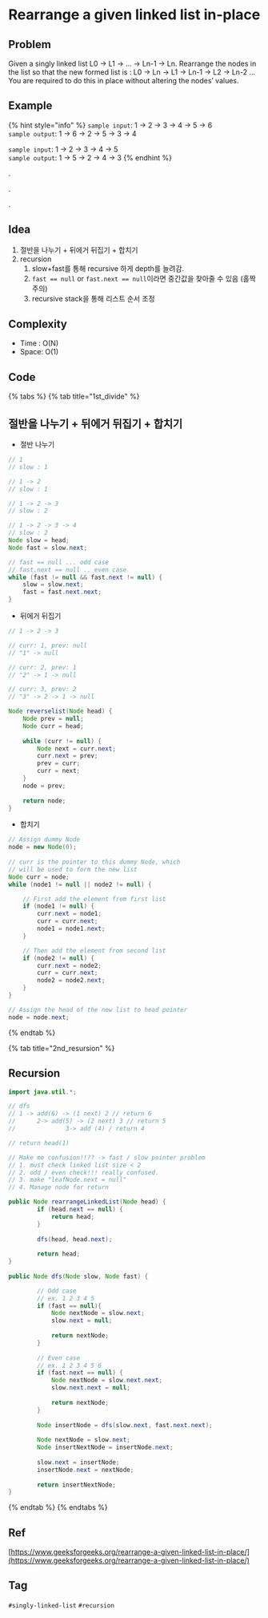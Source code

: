 # Rearrange a given linked list in-place

## Problem

Given a singly linked list L0 -&gt; L1 -&gt; … -&gt; Ln-1 -&gt; Ln. Rearrange the nodes in the list so that the new formed list is : L0 -&gt; Ln -&gt; L1 -&gt; Ln-1 -&gt; L2 -&gt; Ln-2 … You are required to do this in place without altering the nodes’ values.

## Example

{% hint style="info" %}
`sample input`:   1 -&gt; 2 -&gt; 3 -&gt; 4 -&gt; 5 -&gt; 6  
`sample output`: 1 -&gt; 6 -&gt; 2 -&gt; 5 -&gt; 3 -&gt; 4  


`sample input`:   1 -&gt; 2 -&gt; 3 -&gt; 4 -&gt; 5  
`sample output`: 1 -&gt; 5 -&gt; 2 -&gt; 4 -&gt; 3
{% endhint %}

.

.

.



## Idea

1. 절반을 나누기 + 뒤에거 뒤집기 + 합치기
2. recursion
   1. slow+fast를 통해 recursive 하게 depth를 늘려감.
   2. `fast == null` or `fast.next == null`이라면 중간값을 찾아줄 수 있음 \(홀짝 주의\)
   3. recursive stack을 통해 리스트 순서 조정 

## Complexity

* Time : O\(N\)
* Space: O\(1\)

## Code

{% tabs %}
{% tab title="1st\_divide" %}
## 절반을 나누기 + 뒤에거 뒤집기 + 합치기

* 절반 나누기

```java
// 1
// slow : 1

// 1 -> 2
// slow : 1

// 1 -> 2 -> 3
// slow : 2

// 1 -> 2 -> 3 -> 4
// slow : 2
Node slow = head;
Node fast = slow.next;

// fast == null ... odd case
// fast.next == null .. even case
while (fast != null && fast.next != null) {
    slow = slow.next;
    fast = fast.next.next;
}
```

* 뒤에거 뒤집기

```java
// 1 -> 2 -> 3

// curr: 1, prev: null
// "1" -> null

// curr: 2, prev: 1
// "2" -> 1 -> null

// curr: 3, prev: 2
// "3" -> 2 -> 1 -> null

Node reverselist(Node head) {
    Node prev = null;
    Node curr = head;
    
    while (curr != null) {
        Node next = curr.next;
        curr.next = prev;
        prev = curr;
        curr = next;
    }
    node = prev;
    
    return node;
}
```

* 합치기

```java
// Assign dummy Node
node = new Node(0);
  
// curr is the pointer to this dummy Node, which
// will be used to form the new list
Node curr = node;
while (node1 != null || node2 != null) {

    // First add the element from first list
    if (node1 != null) {
        curr.next = node1;
        curr = curr.next;
        node1 = node1.next;
    }

    // Then add the element from second list
    if (node2 != null) {
        curr.next = node2;
        curr = curr.next;
        node2 = node2.next;
    }
}

// Assign the head of the new list to head pointer
node = node.next;
```
{% endtab %}

{% tab title="2nd\_resursion" %}
## Recursion

```java
import java.util.*;

// dfs
// 1 -> add(6) -> (1 next) 2 // return 6
// 		2-> add(5) -> (2 next) 3 // return 5
//				3-> add (4) / return 4

// return head(1)

// Make me confusion!!?? -> fast / slow pointer problem
// 1. must check linked list size < 2
// 2. odd / even check!!! really confused.
// 3. make "leafNode.next = null"
// 4. Manage node for return

public Node rearrangeLinkedList(Node head) {
		if (head.next == null) {
			return head;
		}
	
		dfs(head, head.next);
		
		return head;
}
	
public Node dfs(Node slow, Node fast) {

		// Odd case
		// ex. 1 2 3 4 5
		if (fast == null){
			Node nextNode = slow.next;
			slow.next = null;
			
			return nextNode;
		} 
		
		// Even case
		// ex. 1 2 3 4 5 6
		if (fast.next == null) {
			Node nextNode = slow.next.next;
			slow.next.next = null;
			
			return nextNode;
		}
		
		Node insertNode = dfs(slow.next, fast.next.next);
		
		Node nextNode = slow.next;
		Node insertNextNode = insertNode.next;
		
		slow.next = insertNode;
		insertNode.next = nextNode;
		
		return insertNextNode;
}
```
{% endtab %}
{% endtabs %}



## Ref

[https://www.geeksforgeeks.org/rearrange-a-given-linked-list-in-place/](https://www.geeksforgeeks.org/rearrange-a-given-linked-list-in-place/)



## Tag

`#singly-linked-list` `#recursion`

